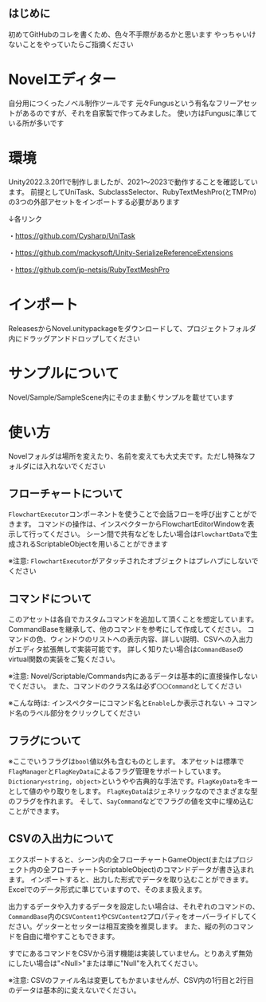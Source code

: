 ## はじめに
初めてGitHubのコレを書くため、色々不手際があるかと思います
やっちゃいけないことをやっていたらご指摘ください


# Novelエディター
自分用につくったノベル制作ツールです
元々Fungusという有名なフリーアセットがあるのですが、それを自家製で作ってみました。
使い方はFungusに準じている所が多いです


# 環境
Unity2022.3.20f1で制作しましたが、2021〜2023で動作することを確認しています。
前提としてUniTask、SubclassSelector、RubyTextMeshPro(とTMPro)の3つの外部アセットをインポートする必要があります

↓各リンク

・https://github.com/Cysharp/UniTask 

・https://github.com/mackysoft/Unity-SerializeReferenceExtensions 

・https://github.com/jp-netsis/RubyTextMeshPro 



# インポート
ReleasesからNovel.unitypackageをダウンロードして、プロジェクトフォルダ内にドラッグアンドドロップしてください


# サンプルについて
Novel/Sample/SampleScene内にそのまま動くサンプルを載せています


# 使い方
Novelフォルダは場所を変えたり、名前を変えても大丈夫です。ただし特殊なフォルダには入れないでください


## フローチャートについて
`FlowchartExecutor`コンポーネントを使うことで会話フローを呼び出すことができます。
コマンドの操作は、インスペクターからFlowchartEditorWindowを表示して行ってください。
シーン間で共有などをしたい場合は`FlowchartData`で生成されるScriptableObjectを用いることができます

※注意:
`FlowchartExecutor`がアタッチされたオブジェクトはプレハブにしないでください


## コマンドについて
このアセットは各自でカスタムコマンドを追加して頂くことを想定しています。CommandBaseを継承して、他のコマンドを参考にして作成してください。
コマンドの色、ウィンドウのリストへの表示内容、詳しい説明、CSVへの入出力がエディタ拡張無しで実装可能です。
詳しく知りたい場合は`CommandBase`のvirtual関数の実装をご覧ください。

※注意:
Novel/Scriptable/Commands内にあるデータは基本的に直接操作しないでください。
また、コマンドのクラス名は必ず`〇〇Command`としてください

※こんな時は:
インスペクターにコマンド名と`Enable`しか表示されない
→ コマンド名のラベル部分をクリックしてください


## フラグについて
※ここでいうフラグは`bool`値以外も含むものとします。
本アセットは標準で`FlagManager`と`FlagKeyData`によるフラグ管理をサポートしています。
`Dictionary<string, object>`というやや古典的な手法です。`FlagKeyData`をキーとして値のやり取りをします。
`FlagKeyData`はジェネリックなのでさまざまな型のフラグを作れます。
そして、`SayCommand`などでフラグの値を文中に埋め込むことができます。


## CSVの入出力について
エクスポートすると、シーン内の全フローチャートGameObject(またはプロジェクト内の全フローチャートScriptableObject)のコマンドデータが書き込まれます。
インポートすると、出力した形式でデータを取り込むことができます。
Excelでのデータ形式に準じていますので、そのまま扱えます。

出力するデータや入力するデータを設定したい場合は、それぞれのコマンドの、`CommandBase`内の`CSVContent1`や`CSVContent2`プロパティをオーバーライドしてください。ゲッターとセッターは相互変換を推奨します。
また、縦の列のコマンドを自由に増やすこともできます。

すでにあるコマンドをCSVから消す機能は実装していません。とりあえず無効にしたい場合は"\<Null\>"または単に"Null"を入れてください。

※注意:
CSVのファイル名は変更してもかまいませんが、CSV内の1行目と2行目のデータは基本的に変えないでください。
